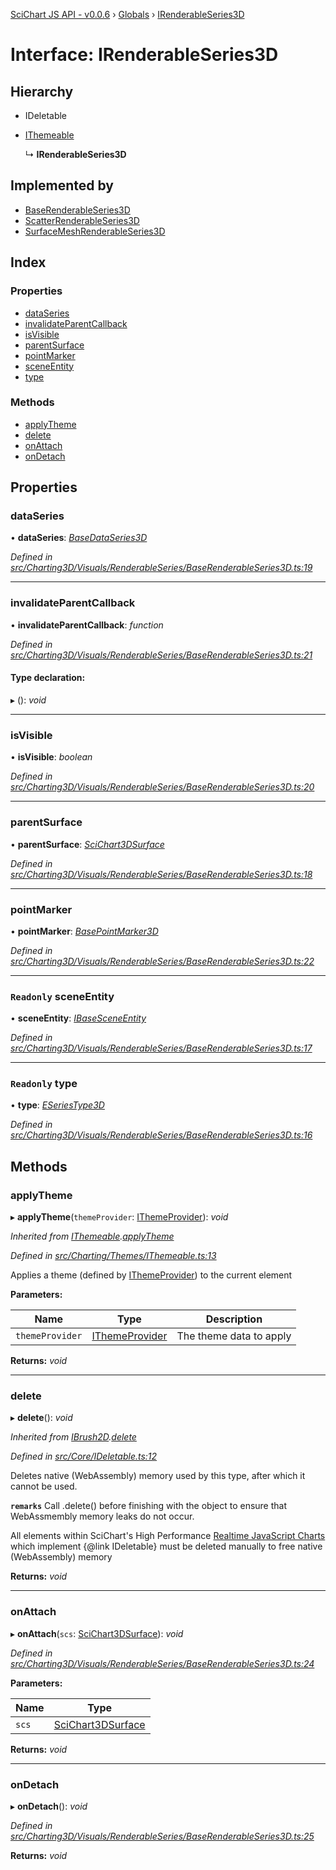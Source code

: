 [SciChart JS API - v0.0.6](../README.md) › [Globals](../globals.md) › [IRenderableSeries3D](irenderableseries3d.md)

# Interface: IRenderableSeries3D

## Hierarchy

* IDeletable

* [IThemeable](ithemeable.md)

  ↳ **IRenderableSeries3D**

## Implemented by

* [BaseRenderableSeries3D](../classes/baserenderableseries3d.md)
* [ScatterRenderableSeries3D](../classes/scatterrenderableseries3d.md)
* [SurfaceMeshRenderableSeries3D](../classes/surfacemeshrenderableseries3d.md)

## Index

### Properties

* [dataSeries](irenderableseries3d.md#dataseries)
* [invalidateParentCallback](irenderableseries3d.md#invalidateparentcallback)
* [isVisible](irenderableseries3d.md#isvisible)
* [parentSurface](irenderableseries3d.md#parentsurface)
* [pointMarker](irenderableseries3d.md#pointmarker)
* [sceneEntity](irenderableseries3d.md#readonly-sceneentity)
* [type](irenderableseries3d.md#readonly-type)

### Methods

* [applyTheme](irenderableseries3d.md#applytheme)
* [delete](irenderableseries3d.md#delete)
* [onAttach](irenderableseries3d.md#onattach)
* [onDetach](irenderableseries3d.md#ondetach)

## Properties

###  dataSeries

• **dataSeries**: *[BaseDataSeries3D](../classes/basedataseries3d.md)*

*Defined in [src/Charting3D/Visuals/RenderableSeries/BaseRenderableSeries3D.ts:19](https://github.com/ABTSoftware/SciChart.Dev/blob/34ff3115c2/Web/src/SciChart/src/Charting3D/Visuals/RenderableSeries/BaseRenderableSeries3D.ts#L19)*

___

###  invalidateParentCallback

• **invalidateParentCallback**: *function*

*Defined in [src/Charting3D/Visuals/RenderableSeries/BaseRenderableSeries3D.ts:21](https://github.com/ABTSoftware/SciChart.Dev/blob/34ff3115c2/Web/src/SciChart/src/Charting3D/Visuals/RenderableSeries/BaseRenderableSeries3D.ts#L21)*

#### Type declaration:

▸ (): *void*

___

###  isVisible

• **isVisible**: *boolean*

*Defined in [src/Charting3D/Visuals/RenderableSeries/BaseRenderableSeries3D.ts:20](https://github.com/ABTSoftware/SciChart.Dev/blob/34ff3115c2/Web/src/SciChart/src/Charting3D/Visuals/RenderableSeries/BaseRenderableSeries3D.ts#L20)*

___

###  parentSurface

• **parentSurface**: *[SciChart3DSurface](../classes/scichart3dsurface.md)*

*Defined in [src/Charting3D/Visuals/RenderableSeries/BaseRenderableSeries3D.ts:18](https://github.com/ABTSoftware/SciChart.Dev/blob/34ff3115c2/Web/src/SciChart/src/Charting3D/Visuals/RenderableSeries/BaseRenderableSeries3D.ts#L18)*

___

###  pointMarker

• **pointMarker**: *[BasePointMarker3D](../classes/basepointmarker3d.md)*

*Defined in [src/Charting3D/Visuals/RenderableSeries/BaseRenderableSeries3D.ts:22](https://github.com/ABTSoftware/SciChart.Dev/blob/34ff3115c2/Web/src/SciChart/src/Charting3D/Visuals/RenderableSeries/BaseRenderableSeries3D.ts#L22)*

___

### `Readonly` sceneEntity

• **sceneEntity**: *[IBaseSceneEntity](ibasesceneentity.md)*

*Defined in [src/Charting3D/Visuals/RenderableSeries/BaseRenderableSeries3D.ts:17](https://github.com/ABTSoftware/SciChart.Dev/blob/34ff3115c2/Web/src/SciChart/src/Charting3D/Visuals/RenderableSeries/BaseRenderableSeries3D.ts#L17)*

___

### `Readonly` type

• **type**: *[ESeriesType3D](../enums/eseriestype3d.md)*

*Defined in [src/Charting3D/Visuals/RenderableSeries/BaseRenderableSeries3D.ts:16](https://github.com/ABTSoftware/SciChart.Dev/blob/34ff3115c2/Web/src/SciChart/src/Charting3D/Visuals/RenderableSeries/BaseRenderableSeries3D.ts#L16)*

## Methods

###  applyTheme

▸ **applyTheme**(`themeProvider`: [IThemeProvider](ithemeprovider.md)): *void*

*Inherited from [IThemeable](ithemeable.md).[applyTheme](ithemeable.md#applytheme)*

*Defined in [src/Charting/Themes/IThemeable.ts:13](https://github.com/ABTSoftware/SciChart.Dev/blob/34ff3115c2/Web/src/SciChart/src/Charting/Themes/IThemeable.ts#L13)*

Applies a theme (defined by [IThemeProvider](ithemeprovider.md)) to the current element

**Parameters:**

Name | Type | Description |
------ | ------ | ------ |
`themeProvider` | [IThemeProvider](ithemeprovider.md) | The theme data to apply  |

**Returns:** *void*

___

###  delete

▸ **delete**(): *void*

*Inherited from [IBrush2D](ibrush2d.md).[delete](ibrush2d.md#delete)*

*Defined in [src/Core/IDeletable.ts:12](https://github.com/ABTSoftware/SciChart.Dev/blob/34ff3115c2/Web/src/SciChart/src/Core/IDeletable.ts#L12)*

Deletes native (WebAssembly) memory used by this type, after which it cannot be used.

**`remarks`** 
Call .delete() before finishing with the object to ensure that WebAssmembly memory leaks do
not occur.

All elements within SciChart's High Performance
[Realtime JavaScript Charts](https://www.scichart.com/javascript-chart-features) which implement
{@link IDeletable} must be deleted manually to free native (WebAssembly) memory

**Returns:** *void*

___

###  onAttach

▸ **onAttach**(`scs`: [SciChart3DSurface](../classes/scichart3dsurface.md)): *void*

*Defined in [src/Charting3D/Visuals/RenderableSeries/BaseRenderableSeries3D.ts:24](https://github.com/ABTSoftware/SciChart.Dev/blob/34ff3115c2/Web/src/SciChart/src/Charting3D/Visuals/RenderableSeries/BaseRenderableSeries3D.ts#L24)*

**Parameters:**

Name | Type |
------ | ------ |
`scs` | [SciChart3DSurface](../classes/scichart3dsurface.md) |

**Returns:** *void*

___

###  onDetach

▸ **onDetach**(): *void*

*Defined in [src/Charting3D/Visuals/RenderableSeries/BaseRenderableSeries3D.ts:25](https://github.com/ABTSoftware/SciChart.Dev/blob/34ff3115c2/Web/src/SciChart/src/Charting3D/Visuals/RenderableSeries/BaseRenderableSeries3D.ts#L25)*

**Returns:** *void*
